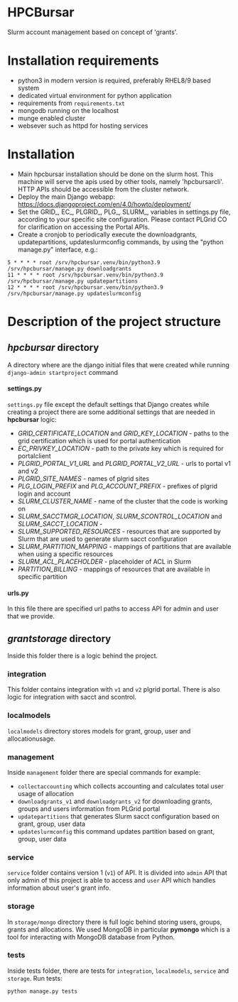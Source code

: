 # HPCBursar

Slurm account management based on concept of 'grants'.

# Installation requirements

* python3 in modern version is required, preferably RHEL8/9 based system
* dedicated virtual environment for python application
* requirements from `requirements.txt`
* mongodb running on the localhost
* munge enabled cluster
* websever such as httpd for hosting services

# Installation

* Main hpcbursar installation should be done on the slurm host. This machine will serve the apis used by other tools,
  namely 'hpcbursarcli'. HTTP APIs should be accessible from the cluster network.
* Deploy the main Django webapp: https://docs.djangoproject.com/en/4.0/howto/deployment/
* Set the GRID_, EC_, PLGRID_, PLG_, SLURM_, variables in settings.py file, according to your specific site
  configuration. Please contact PLGrid CO for clarification on accessing the Portal APIs.
* Create a cronjob to periodically execute the downloadgrants, updatepartitions, updateslurmconfig commands, by using
  the "python manage.py" interface, e.g.:

```
5 * * * * root /srv/hpcbursar.venv/bin/python3.9 /srv/hpcbursar/manage.py downloadgrants
11 * * * * root /srv/hpcbursar.venv/bin/python3.9 /srv/hpcbursar/manage.py updatepartitions
12 * * * * root /srv/hpcbursar.venv/bin/python3.9 /srv/hpcbursar/manage.py updateslurmconfig
```

# Description of the project structure

## *hpcbursar* directory

A directory where are the django initial files that were created while running `django-admin startproject` command

#### settings.py

`settings.py` file except the default settings that Django creates while creating a project there are some additional
settings that are needed in **hpcbursar** logic:

- *GRID_CERTIFICATE_LOCATION* and *GRID_KEY_LOCATION* - paths to the grid certification which is used for portal
  authentication
- *EC_PRIVKEY_LOCATION* - path to the private key which is required for portalclient
- *PLGRID_PORTAL_V1_URL* and *PLGRID_PORTAL_V2_URL* - urls to portal v1 and v2
- *PLGRID_SITE_NAMES* - names of plgrid sites
- *PLG_LOGIN_PREFIX* and *PLG_ACCOUNT_PREFIX* - prefixes of plgrid login and account
- *SLURM_CLUSTER_NAME* - name of the cluster that the code is working on
- *SLURM_SACCTMGR_LOCATION*, *SLURM_SCONTROL_LOCATION* and *SLURM_SACCT_LOCATION* -
- *SLURM_SUPPORTED_RESOURCES* - resources that are supported by Slurm that are used to generate slurm sacct
  configuration
- *SLURM_PARTITION_MAPPING* - mappings of partitions that are available when using a specific resources
- *SLURM_ACL_PLACEHOLDER* - placeholder of ACL in Slurm
- *PARTITION_BILLING* - mappings of resources that are available in specific partition

#### urls.py

In this file there are specified url paths to access API for admin and user that we provide.

## *grantstorage* directory

Inside this folder there is a logic behind the project.

### integration

This folder contains integration with `v1` and `v2` plgrid portal. There is also logic for integration with sacct and
scontrol.

### localmodels

`localmodels` directory stores models for grant, group, user and allocationusage.

### management

Inside `management` folder there are special commands for example:

- `collectaccounting` which collects accounting and calculates total user usage of allocation
- `downloadgrants_v1` and `downloadgrants_v2` for downloading grants, groups and users information from PLGrid portal
- `updatepartitions` that generates Slurm sacct configuration based on grant, group, user data
- `updateslurmconfig` this command updates partition based on grant, group, user data

### service

`service` folder contains version 1 (`v1`) of API. It is divided into `admin` API that only admin of this project is
able to access and `user` API which handles information about user's grant info.

### storage

In `storage/mongo` directory there is full logic behind storing users, groups, grants and allocations. We used MongoDB
in particular **pymongo** which is a tool for interacting with MongoDB database from Python.

### tests

Inside tests folder, there are tests for `integration`, `localmodels`, `service` and `storage`.
Run tests:
```
python manage.py tests
```
